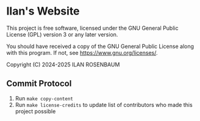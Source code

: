 # Ilan's Website

This project is free software, licensed under the GNU General Public License (GPL) version 3 or any later version.

You should have received a copy of the GNU General Public License along with this program. If not, see <https://www.gnu.org/licenses/>.

Copyright (C) 2024-2025 ILAN ROSENBAUM

## Commit Protocol

1. Run `make copy-content`
2. Run `make license-credits` to update list of contributors who made this project possible
